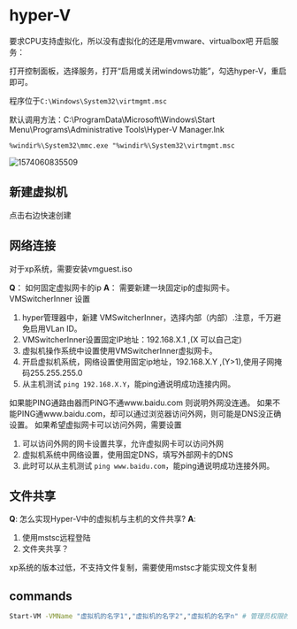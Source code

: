 # hyper-V



要求CPU支持虚拟化，所以没有虚拟化的还是用vmware、virtualbox吧
开启服务：

打开控制面板，选择服务，打开“启用或关闭windows功能”，勾选hyper-V，重启即可。

程序位于`C:\Windows\System32\virtmgmt.msc`

默认调用方法：C:\ProgramData\Microsoft\Windows\Start Menu\Programs\Administrative Tools\Hyper-V Manager.lnk

`%windir%\System32\mmc.exe "%windir%\System32\virtmgmt.msc`



![1574060835509](..\img\1574060835509.png)

## 新建虚拟机

点击右边快速创建

## 网络连接
对于xp系统，需要安装vmguest.iso



**Q**： 如何固定虚拟网卡的ip
**A**： 需要新建一块固定ip的虚拟网卡。
VMSwitcherInner 设置
1. hyper管理器中，新建 VMSwitcherInner，选择内部（内部）.注意，千万避免启用VLan ID。
2. VMSwitcherInner设置固定IP地址：192.168.X.1 ,(X 可以自己定)
3. 虚拟机操作系统中设置使用VMSwitcherInner虚拟网卡。
4. 开启虚拟机系统，网络设置使用固定ip地址，192.168.X.Y ,(Y>1),使用子网掩码255.255.255.0
5. 从主机测试 `ping 192.168.X.Y`，能ping通说明成功连接内网。

如果能PING通路由器而PING不通www.baidu.com 则说明外网没连通。
如果不能PING通www.baidu.com，却可以通过浏览器访问外网，则可能是DNS没正确设置。
如果希望虚拟网卡可以访问外网，需要设置
1. 可以访问外网的网卡设置共享，允许虚拟网卡可以访问外网
2. 虚拟机系统中网络设置，使用固定DNS，填写外部网卡的DNS
3. 此时可以从主机测试 `ping www.baidu.com`，能ping通说明成功连接外网。


## 文件共享
**Q**: 怎么实现Hyper-V中的虚拟机与主机的文件共享?
**A**: 
1. 使用mstsc远程登陆
2. 文件夹共享？

xp系统的版本过低，不支持文件复制，需要使用mstsc才能实现文件复制


## commands
``` bash
Start-VM -VMName "虚拟机的名字1","虚拟机的名字2","虚拟机的名字n" # 管理员权限的powershell 中可以直接启动虚拟机，

```